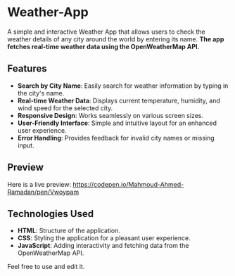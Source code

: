 # Weather-App

A simple and interactive Weather App that allows users to check the weather details of any city around the world by entering its name. 
**The app fetches real-time weather data using the OpenWeatherMap API.**

## Features

- **Search by City Name**: Easily search for weather information by typing in the city's name.
- **Real-time Weather Data**: Displays current temperature, humidity, and wind speed for the selected city.
- **Responsive Design**: Works seamlessly on various screen sizes.
- **User-Friendly Interface**: Simple and intuitive layout for an enhanced user experience.
- **Error Handling**: Provides feedback for invalid city names or missing input.

## Preview
Here is a live preview: https://codepen.io/Mahmoud-Ahmed-Ramadan/pen/Vwoypam

## Technologies Used

- **HTML**: Structure of the application.
- **CSS**: Styling the application for a pleasant user experience.
- **JavaScript**: Adding interactivity and fetching data from the OpenWeatherMap API.

Feel free to use and edit it.
